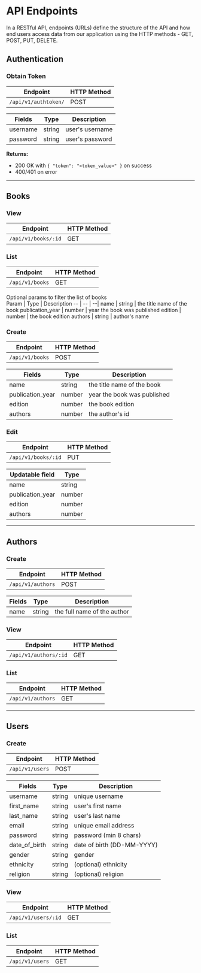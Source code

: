 # **API Endpoints**
In a RESTful API, endpoints (URLs) define the structure of the API and how end users access data from our application using the HTTP methods - GET, POST, PUT, DELETE.

## **Authentication**

### Obtain Token

Endpoint | HTTP Method 
-- | -- |
`/api/v1/authtoken/` | POST

Fields | Type | Description 
-- | -- | --|
username | string | user's username
password | string | user's password

**Returns:**  
- 200 OK with `{ "token": "<token_value>" }` on success  
- 400/401 on error

---

## **Books**

### View

Endpoint | HTTP Method 
-- | -- |
`/api/v1/books/:id` | GET

### List 
Endpoint | HTTP Method 
-- | -- |
`/api/v1/books` | GET

Optional params to filter the list of books  
Param | Type | Description 
-- | -- | --|
name | string | the title name of the book
publication_year | number | year the book was published 
edition | number | the book edition
authors | string | author's name

### Create

Endpoint | HTTP Method 
-- | -- |
`/api/v1/books` | POST

Fields | Type | Description 
-- | -- | --|
name | string | the title name of the book
publication_year | number | year the book was published 
edition | number | the book edition
authors | number | the author's id

### Edit

Endpoint | HTTP Method 
-- | -- |
`/api/v1/books/:id` | PUT

Updatable field | Type 
-- | -- |
name | string
publication_year | number
edition | number
authors | number

---

## **Authors**

### Create 

Endpoint | HTTP Method 
-- | -- |
`/api/v1/authors` | POST

Fields | Type | Description 
-- | -- | --|
name | string | the full name of the author

### View

Endpoint | HTTP Method 
-- | -- |
`/api/v1/authors/:id` | GET

### List
Endpoint | HTTP Method 
-- | -- |
`/api/v1/authors` | GET

---

## **Users**

### Create

Endpoint | HTTP Method 
-- | -- |
`/api/v1/users` | POST

Fields | Type | Description 
-- | -- | --|
username | string | unique username
first_name | string | user's first name
last_name | string | user's last name
email | string | unique email address
password | string | password (min 8 chars)
date_of_birth | string | date of birth (DD-MM-YYYY)
gender | string | gender
ethnicity | string | (optional) ethnicity
religion | string | (optional) religion

### View

Endpoint | HTTP Method 
-- | -- |
`/api/v1/users/:id` | GET

### List

Endpoint | HTTP Method 
-- | -- |
`/api/v1/users` | GET
